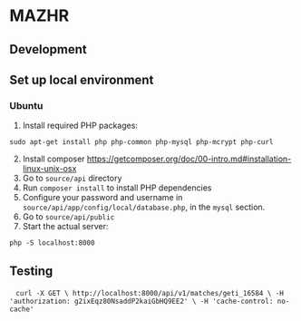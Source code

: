 # MAZHR

## Development

## Set up local environment

### Ubuntu

1. Install required PHP packages:

  ```
  sudo apt-get install php php-common php-mysql php-mcrypt php-curl
  ```

2. Install composer https://getcomposer.org/doc/00-intro.md#installation-linux-unix-osx
4. Go to `source/api` directory
3. Run `composer install` to install PHP dependencies
4. Configure your password and username in `source/api/app/config/local/database.php`, in the `mysql` section.
5. Go to `source/api/public`
6. Start the actual server:

  ```
  php -S localhost:8000
  ```

## Testing
  ```
  curl -X GET \
    http://localhost:8000/api/v1/matches/geti_16584 \
    -H 'authorization: g2ixEqz80NsaddP2kaiGbHQ9EE2' \
    -H 'cache-control: no-cache'
  ```
 

